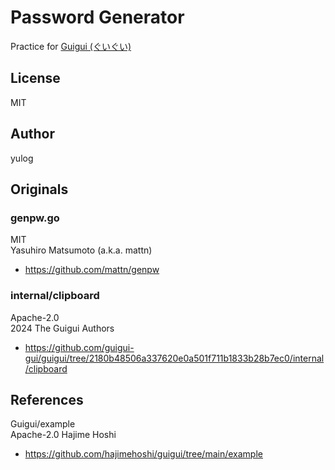 # Password Generator

Practice for [Guigui (ぐいぐい)](https://github.com/hajimehoshi/guigui)

## License

MIT

## Author

yulog

## Originals

### genpw.go

MIT  
Yasuhiro Matsumoto (a.k.a. mattn)

- https://github.com/mattn/genpw

### internal/clipboard

Apache-2.0  
2024 The Guigui Authors

- https://github.com/guigui-gui/guigui/tree/2180b48506a337620e0a501f711b1833b28b7ec0/internal/clipboard

## References

Guigui/example  
Apache-2.0 Hajime Hoshi

- https://github.com/hajimehoshi/guigui/tree/main/example

